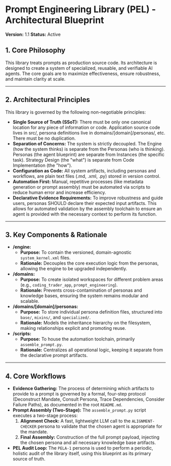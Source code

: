 # Prompt Engineering Library (PEL) - Architectural Blueprint

**Version:** 1.1
**Status:** Active

## 1. Core Philosophy

This library treats prompts as production source code. Its architecture is designed to create a system of specialized, reusable, and verifiable AI agents. The core goals are to maximize effectiveness, ensure robustness, and maintain clarity at scale.

---

## 2. Architectural Principles

This library is governed by the following non-negotiable principles:
-   **Single Source of Truth (SSoT):** There must be only one canonical location for any piece of information or code. Application source code lives in src/, persona definitions live in domains/[domain]/personas/, etc. There must be no duplication.
-   **Separation of Concerns:** The system is strictly decoupled. The Engine (how the system thinks) is separate from the Personas (who is thinking). Personas (the agent blueprint) are separate from Instances (the specific task). Strategy Design (the "what") is separate from Code Implementation (the "how").
-   **Configuration as Code:** All system artifacts, including personas and workflows, are plain text files (.md, .xml, .py) stored in version control.
-   **Automation First:** Manual, repetitive processes (like metadata generation or prompt assembly) must be automated via scripts to reduce human error and increase efficiency.
-   **Declarative Evidence Requirements:** To improve robustness and guide users, personas SHOULD declare their expected input artifacts. This allows for automated validation by the assembly toolchain to ensure an agent is provided with the necessary context to perform its function.
---

## 3. Key Components & Rationale

-   **/engine:**
    -   **Purpose:** To contain the versioned, domain-agnostic `system_kernel.xml` files.
    -   **Rationale:** Decouples the core execution logic from the personas, allowing the engine to be upgraded independently.
-   **/domains:**
    -   **Purpose:** To create isolated workspaces for different problem areas (e.g., `coding_trader_app`, `prompt_engineering`).
    -   **Rationale:** Prevents cross-contamination of personas and knowledge bases, ensuring the system remains modular and scalable.
-   **/domains/[domain]/personas:**
    -   **Purpose:** To store individual persona definition files, structured into `base/`, `mixins/`, and `specialized/`.
    -   **Rationale:** Models the inheritance hierarchy on the filesystem, making relationships explicit and promoting reuse.
-   **/scripts:**
    -   **Purpose:** To house the automation toolchain, primarily `assemble_prompt.py`.
    -   **Rationale:** Centralizes all operational logic, keeping it separate from the declarative prompt artifacts.

---

## 4. Core Workflows
-   **Evidence Gathering:** The process of determining which artifacts to provide to a prompt is governed by a formal, four-step protocol (Deconstruct Mandate, Consult Persona, Trace Dependencies, Consider Failure Paths), as documented in the root `README.md`.
-   **Prompt Assembly (Two-Stage):** The `assemble_prompt.py` script executes a two-stage process:
    1.  **Alignment Check:** A fast, lightweight LLM call to the `ALIGNMENT-CHECKER` persona to validate that the chosen agent is appropriate for the mandate.
    2.  **Final Assembly:** Construction of the full prompt payload, injecting the chosen persona and all necessary knowledge base artifacts.
-   **PEL Audit Loop:** The `PELA-1` persona is used to perform a periodic, holistic audit of the library itself, using this blueprint as its primary source of truth.